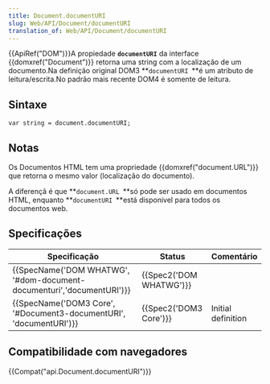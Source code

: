 ```yaml
---
title: Document.documentURI
slug: Web/API/Document/documentURI
translation_of: Web/API/Document/documentURI
---
```

{{ApiRef("DOM")}}A propiedade **`documentURI`** da interface {{domxref("Document")}} retorna uma string com a localização de um documento.Na definição original DOM3 **`documentURI `**é um atributo de leitura/escrita.No padrão mais recente DOM4 é somente de leitura.

## Sintaxe

```
var string = document.documentURI;
```

## Notas

Os Documentos HTML tem uma propriedade {{domxref("document.URL")}} que retorna o mesmo valor (localização do documento).

A diferençã é que **`document.URL `**só pode ser usado em documentos HTML, enquanto **`documentURI `**está disponivel para todos os documentos web.

## Specificações

| Specificação                                                                                 | Status                           | Comentário         |
| -------------------------------------------------------------------------------------------- | -------------------------------- | ------------------ |
| {{SpecName('DOM WHATWG', '#dom-document-documenturi','documentURI')}} | {{Spec2('DOM WHATWG')}} |                    |
| {{SpecName('DOM3 Core', '#Document3-documentURI', 'documentURI')}}     | {{Spec2('DOM3 Core')}}     | Initial definition |

## Compatibilidade com navegadores

{{Compat("api.Document.documentURI")}}
